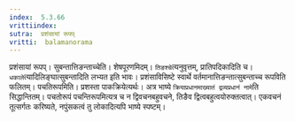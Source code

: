 ```yaml
---
index:  5.3.66
vrittiindex: 
sutra:  प्रशंसायां रूपप्
vritti:  balamanorama 
---
```


प्रशंसायां रूपप्। सुबन्तात्तिङन्ताच्चेति। शेषपूरणमिदम्। `तिङश्चे`त्यनुवृत्तम्, प्रातिपदिकादिति च। `धकाले`त्यादिलिङ्घात्सुबन्तादिति लभ्यत इति भावः। प्रशंसाविसिष्टे स्वार्थे वर्तमानात्तिङन्तात्सुबन्ताच्च रूपविति फलितम्। पचतिरूपमिति। प्रशस्ता पाकक्रियेत्यर्थः। अत्र भाष्ये `क्रियाप्रधानमाख्यातं द्रव्यप्रधानं नामे`ति सिद्धान्तितम्। पचतोरूपं पचन्तिरूपमित्यत्र च न द्विवचनबहुवचने, तिङैव द्वित्वबहुत्वयोरुक्तत्वात्। एकवचनं तूत्सर्गतः करिष्यते, नपुंसकत्वं तु लोकादित्यपि भाष्ये स्पष्टम्। 

